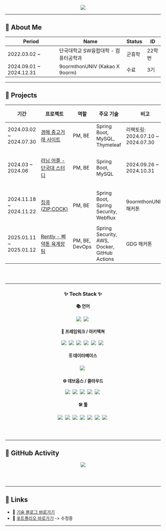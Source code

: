 <!-- Header -->
<p align="center">
  <img src="https://capsule-render.vercel.app/api?type=waving&color=0:FFC1C1,100:FFB6B6&height=200&section=footer&text=Juice's%20GitHub📡&fontSize=60&fontAlignY=50&textBg=false&fontColor=FBEFEF&animation=scaleIn"/>
</p>

---
<p align="center">
  
## 🧾 About Me

| Period | Name | Status | ID |
|--------|------|--------|----|
| 2022.03.02 ~ | 단국대학교 SW융합대학 - 컴퓨터공학과 | 군휴학 | 22학번 |
| 2024.09.01 ~ 2024.12.31 | 9oormthonUNIV (Kakao X 9oorm) | 수료 | 3기 |

</p>

---

## 🚀 Projects

| 기간 | 프로젝트 | 역할 | 주요 기술 | 비고 | 유형 | 상태 |
|------|----------|------|-----------|------|------|------|
| 2024.03.02 ~ 2024.07.30 | [경매 중고거래 사이트](https://github.com/KangWooJu/DomProject_Final) | PM, BE | Spring Boot, MySQL, Thymeleaf | 리팩토링: 2024.07.10 ~ 2024.07.30 | 개인 | ✅ 완료 |
| 2024.03 ~ 2024.06 | [러닝 어플 - 단국대 스터디](https://github.com/9oormthonDKU) | PM, BE | Spring Boot, MySQL | 2024.09.26 ~ 2024.10.31 | 스터디 | 🚀 배포 완료 |
| 2024.11.18 ~ 2024.11.22 | [집콕 (ZIP:COCK)](https://github.com/KangWooJu/2024_DANPOONG_TEAM_44_BE) | PM, BE | Spring Boot, Spring Security, Webflux | 9oormthonUNIV 해커톤 | 해커톤 | 🚀 배포 완료 |
| 2025.01.11 ~ 2025.01.12 | [Rently - 삐약톤 육계장팀](https://github.com/Bbiyakthon-6gaejang) | PM, BE, DevOps | Spring Security, AWS, Docker, GitHub Actions | GDG 해커톤 | 해커톤 | 🚀 배포 완료 |

<br><br>

---

<h3 align="center">✨ Tech Stack ✨</h3>

<!-- 언어 -->
<h4 align="center">📚 언어</h4>
<div align="center">
  <img src="https://img.shields.io/badge/Java-007396?style=for-the-badge&logo=java&logoColor=white" />&nbsp;
  <img src="https://img.shields.io/badge/C-A8B9CC?style=for-the-badge&logo=c&logoColor=white" />&nbsp;
</div>

<!-- 프레임워크 -->
<h4 align="center">🧩 프레임워크 / 아키텍쳐 </h4>
<div align="center">
  <img src="https://img.shields.io/badge/Spring-6DB33F?style=for-the-badge&logo=spring&logoColor=white" />&nbsp;
  <img src="https://img.shields.io/badge/SpringBoot-6DB33F?style=for-the-badge&logo=springboot&logoColor=white" />&nbsp;
  <img src="https://img.shields.io/badge/SpringSecurity-6DB33F?style=for-the-badge&logo=springsecurity&logoColor=white" />&nbsp;
  <img src="https://img.shields.io/badge/SpringWebflux-6DB33F?style=for-the-badge&logo=spring&logoColor=white" />&nbsp;
  <img src="https://img.shields.io/badge/Thymeleaf-005F0F?style=for-the-badge&logo=thymeleaf&logoColor=white" />&nbsp;
  <img src="https://img.shields.io/badge/REST%20API-02569B?style=for-the-badge&logo=protocols.io&logoColor=white" />&nbsp;
</div>

<!-- 데이터베이스 -->
<h4 align="center">🗄️ 데이터베이스</h4>
<div align="center">
  <img src="https://img.shields.io/badge/MySQL-4479A1?style=for-the-badge&logo=mysql&logoColor=white" />&nbsp;
</div>

<!-- 데브옵스 -->
<h4 align="center">⚙️ 데브옵스 / 클라우드</h4>
<div align="center">
  <img src="https://img.shields.io/badge/Docker-2496ED?style=for-the-badge&logo=docker&logoColor=white" />&nbsp;
  <img src="https://img.shields.io/badge/AWS-FF9900?style=for-the-badge&logo=amazonaws&logoColor=white" />&nbsp;
  <img src="https://img.shields.io/badge/GitHubActions-2088FF?style=for-the-badge&logo=githubactions&logoColor=white" />&nbsp;
  <img src="https://img.shields.io/badge/Grafana-F46800?style=for-the-badge&logo=grafana&logoColor=white" />&nbsp;
  <img src="https://img.shields.io/badge/Prometheus-E6522C?style=for-the-badge&logo=prometheus&logoColor=white" />&nbsp;
</div>

<!-- 툴 -->
<h4 align="center">🛠️ 툴</h4>
<div align="center">
  <img src="https://img.shields.io/badge/Git-F05032?style=for-the-badge&logo=Git&logoColor=white" />&nbsp;
  <img src="https://img.shields.io/badge/GitHub-181717?style=for-the-badge&logo=github&logoColor=white" />&nbsp;
  <img src="https://img.shields.io/badge/VSCode-007ACC?style=for-the-badge&logo=visualstudiocode&logoColor=white" />&nbsp;
  <img src="https://img.shields.io/badge/IntelliJ-000000?style=for-the-badge&logo=intellijidea&logoColor=white" />&nbsp;
  <img src="https://img.shields.io/badge/Notion-000000?style=for-the-badge&logo=notion&logoColor=white" />&nbsp;
  <img src="https://img.shields.io/badge/Discord-5865F2?style=for-the-badge&logo=discord&logoColor=white" />&nbsp;
  <img src="https://img.shields.io/badge/Postman-FF6C37?style=for-the-badge&logo=postman&logoColor=white" />&nbsp;
</div>

<br><br>

---

## 🌱 GitHub Activity

<p align="center">
  <img src="https://github-readme-activity-graph.vercel.app/graph?username=KangWooJu&theme=tokyo-night"/>
</p>

<br><br>

---

## 🔗 Links

- 📝 [기술 블로그 바로가기](https://velog.io/@space1102/posts)
- 💼 [포트폴리오 바로가기](https://your-portfolio-link.com) -> 수정중 

---

